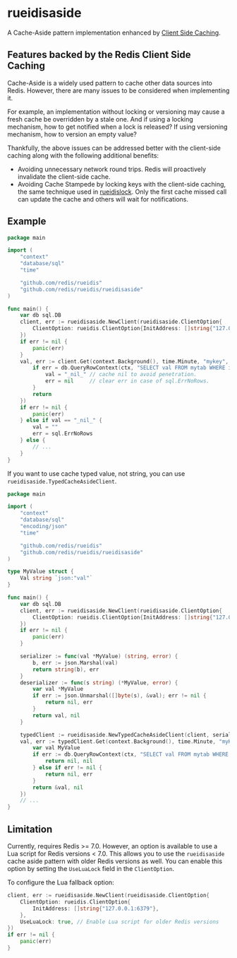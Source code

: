 # rueidisaside

A Cache-Aside pattern implementation enhanced by [Client Side Caching](https://redis.io/docs/manual/client-side-caching/).

## Features backed by the Redis Client Side Caching

Cache-Aside is a widely used pattern to cache other data sources into Redis. However, there are many issues to be considered when implementing it.

For example, an implementation without locking or versioning may cause a fresh cache be overridden by a stale one.
And if using a locking mechanism, how to get notified when a lock is released? If using versioning mechanism, how to version an empty value?

Thankfully, the above issues can be addressed better with the client-side caching along with the following additional benefits: 

* Avoiding unnecessary network round trips. Redis will proactively invalidate the client-side cache.
* Avoiding Cache Stampede by locking keys with the client-side caching, the same technique used in [rueidislock](https://github.com/redis/rueidis/tree/main/rueidislock). Only the first cache missed call can update the cache and others will wait for notifications.

## Example

```go
package main

import (
	"context"
	"database/sql"
	"time"

	"github.com/redis/rueidis"
	"github.com/redis/rueidis/rueidisaside"
)

func main() {
	var db sql.DB
	client, err := rueidisaside.NewClient(rueidisaside.ClientOption{
		ClientOption: rueidis.ClientOption{InitAddress: []string{"127.0.0.1:6379"}},
	})
	if err != nil {
		panic(err)
	}
	val, err := client.Get(context.Background(), time.Minute, "mykey", func(ctx context.Context, key string) (val string, err error) {
		if err = db.QueryRowContext(ctx, "SELECT val FROM mytab WHERE id = ?", key).Scan(&val); err == sql.ErrNoRows {
			val = "_nil_" // cache nil to avoid penetration.
			err = nil     // clear err in case of sql.ErrNoRows.
		}
		return
	})
	if err != nil {
		panic(err)
	} else if val == "_nil_" {
		val = ""
		err = sql.ErrNoRows
	} else {
		// ...
	}
}
```

If you want to use cache typed value, not string, you can use `rueidisaside.TypedCacheAsideClient`.

```go
package main

import (
	"context"
	"database/sql"
	"encoding/json"
	"time"

	"github.com/redis/rueidis"
	"github.com/redis/rueidis/rueidisaside"
)

type MyValue struct {
	Val string `json:"val"`
}

func main() {
	var db sql.DB
	client, err := rueidisaside.NewClient(rueidisaside.ClientOption{
		ClientOption: rueidis.ClientOption{InitAddress: []string{"127.0.0.1:6379"}},
	})
	if err != nil {
		panic(err)
	}

	serializer := func(val *MyValue) (string, error) {
		b, err := json.Marshal(val)
		return string(b), err
	}
	deserializer := func(s string) (*MyValue, error) {
		var val *MyValue
		if err := json.Unmarshal([]byte(s), &val); err != nil {
			return nil, err
		}
		return val, nil
	}

	typedClient := rueidisaside.NewTypedCacheAsideClient(client, serializer, deserializer)
	val, err := typedClient.Get(context.Background(), time.Minute, "myKey", func(ctx context.Context, key string) (*MyValue, error) {
		var val MyValue
		if err := db.QueryRowContext(ctx, "SELECT val FROM mytab WHERE id = ?", key).Scan(&val.Val); err == sql.ErrNoRows {
			return nil, nil
		} else if err != nil {
			return nil, err
		}
		return &val, nil
	})
	// ...
}
```

## Limitation

Currently, requires Redis >= 7.0.
However, an option is available to use a Lua script for Redis versions < 7.0. This allows you to use the `rueidisaside` cache aside pattern with older Redis versions as well. You can enable this option by setting the `UseLuaLock` field in the `ClientOption`.

To configure the Lua fallback option:

```go
client, err := rueidisaside.NewClient(rueidisaside.ClientOption{
    ClientOption: rueidis.ClientOption{
        InitAddress: []string{"127.0.0.1:6379"},
    },
    UseLuaLock: true, // Enable Lua script for older Redis versions
})
if err != nil {
    panic(err)
}
```
